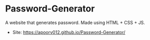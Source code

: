 # Password-Generator
A website that generates password. Made using HTML + CSS + JS.

- Site: https://apoorv012.github.io/Password-Generator/
